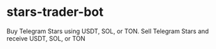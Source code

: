 # stars-trader-bot
Buy Telegram Stars using USDT, SOL, or TON. Sell Telegram Stars and receive USDT, SOL, or TON
